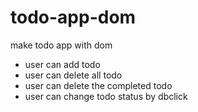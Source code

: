 # todo-app-dom
make todo app with dom

* user can add todo
* user can delete all todo
* user can delete the completed todo
* user can change todo status by dbclick
